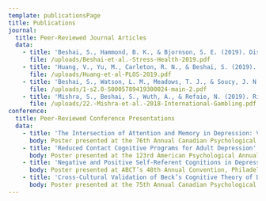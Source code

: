 ```yaml
---
template: publicationsPage
title: Publications
journal:
  title: Peer-Reviewed Journal Articles
  data:
    - title: 'Beshai, S., Hammond, B. K., & Bjornson, S. E. (2019). Dispositional Mindfulness is Associated with Heart Rate Reactivity and Recovery in Response to a Lab Stressor. Stress and Health.'
      file: /uploads/Beshai-et-al.-Stress-Health-2019.pdf
    - title: 'Huang, V., Yu, M., Carleton, R. N., & Beshai, S. (2019). Intolerance of uncertainty fuels depressive symptoms through rumination: Cross-sectional and longitudinal studies. PloS one, 14(11).'
      file: /uploads/Huang-et-al-PLOS-2019.pdf
    - title: 'Beshai, S., Watson, L. M., Meadows, T. J., & Soucy, J. N. (2019). Perceptions of Cognitive-Behavioral Therapy and Antidepressant Medication for Depression After Brief Psychoeducation: Examining Shifts in Attitudes. Behavior Therapy.'
      file: /uploads/1-s2.0-S0005789419300024-main-2.pdf
    - title: 'Mishra, S., Beshai, S., Wuth, A., & Refaie, N. (2019). Risk and protective factors in problem gambling: an examination of psychological resilience. International Gambling Studies, 19(2), 241-264.'
      file: /uploads/22.-Mishra-et-al.-2018-International-Gambling.pdf
conference:
  title: Peer-Reviewed Conference Presentations
  data:
    - title: 'The Intersection of Attention and Memory in Depression: Validation of a New Attention-Memory Computerized Task'
      body: Poster presented at the 76th Annual Canadian Psychological Association Convention, Ottawa, ON.
    - title: 'Reduced Contact Cognitive Programs for Adult Depression'
      body: Poster presented at the 123rd American Psychological Annual Convention, Toronto, ON.
    - title: 'Negative and Positive Self-Referent Cognitions in Depression: Validation of the Cognitive Theory among a Depressed Egyptian Sample'
      body: Poster presented at ABCT’s 48th Annual Convention, Philadelphia, PA.
    - title: 'Cross-Cultural Validation of Beck’s Cognitive Theory of Depression'
      body: Poster presented at the 75th Annual Canadian Psychological Association Convention. Vancouver, BC.
---
```

